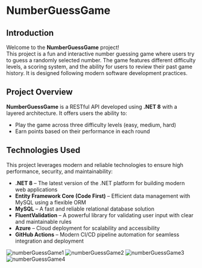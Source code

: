 # NumberGuessGame

## Introduction  
Welcome to the **NumberGuessGame** project!  
This project is a fun and interactive number guessing game where users try to guess a randomly selected number. The game features different difficulty levels, a scoring system, and the ability for users to review their past game history. It is designed following modern software development practices.

## Project Overview  
**NumberGuessGame** is a RESTful API developed using **.NET 8** with a layered architecture. It offers users the ability to:

- Play the game across three difficulty levels (easy, medium, hard)  
- Earn points based on their performance in each round  

## Technologies Used  

This project leverages modern and reliable technologies to ensure high performance, security, and maintainability:

- **.NET 8** – The latest version of the .NET platform for building modern web applications  
- **Entity Framework Core (Code First)** – Efficient data management with MySQL using a flexible ORM  
- **MySQL** – A fast and reliable relational database solution  
- **FluentValidation** – A powerful library for validating user input with clear and maintainable rules  
- **Azure** – Cloud deployment for scalability and accessibility  
- **GitHub Actions** – Modern CI/CD pipeline automation for seamless integration and deployment  


![numberGuessGame1](https://github.com/user-attachments/assets/f5dcc653-b3e5-4c84-bdc8-da8c1eebf413)   ![numberGuessGame2](https://github.com/user-attachments/assets/ed5348f1-6300-4bf8-882d-60c40d9505c3)
![numberGuessGame3](https://github.com/user-attachments/assets/59587ede-b114-4077-a1e5-b757a8ba973e)   ![numberGuessGame4](https://github.com/user-attachments/assets/2f088320-eda2-422c-b6ef-8f3b6f12429a)
